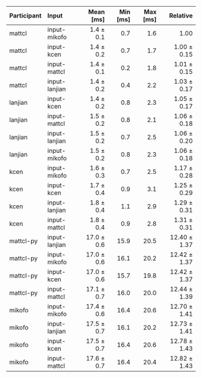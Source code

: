| Participant | Input | Mean [ms] | Min [ms] | Max [ms] | Relative |
|:---|:---|---:|---:|---:|---:|
| mattcl | input-mikofo | 1.4 ± 0.1 | 0.7 | 1.6 | 1.00 |
| mattcl | input-kcen | 1.4 ± 0.2 | 0.7 | 1.7 | 1.00 ± 0.15 |
| mattcl | input-mattcl | 1.4 ± 0.1 | 0.2 | 1.8 | 1.01 ± 0.15 |
| mattcl | input-lanjian | 1.4 ± 0.2 | 0.4 | 2.2 | 1.03 ± 0.17 |
| lanjian | input-kcen | 1.4 ± 0.2 | 0.8 | 2.3 | 1.05 ± 0.17 |
| lanjian | input-mattcl | 1.5 ± 0.2 | 0.8 | 2.1 | 1.06 ± 0.18 |
| lanjian | input-lanjian | 1.5 ± 0.2 | 0.7 | 2.5 | 1.06 ± 0.20 |
| lanjian | input-mikofo | 1.5 ± 0.2 | 0.8 | 2.3 | 1.06 ± 0.18 |
| kcen | input-mikofo | 1.6 ± 0.3 | 0.7 | 2.5 | 1.17 ± 0.28 |
| kcen | input-kcen | 1.7 ± 0.4 | 0.9 | 3.1 | 1.25 ± 0.29 |
| kcen | input-lanjian | 1.8 ± 0.4 | 1.1 | 2.9 | 1.29 ± 0.31 |
| kcen | input-mattcl | 1.8 ± 0.4 | 0.9 | 2.8 | 1.31 ± 0.31 |
| mattcl-py | input-lanjian | 17.0 ± 0.6 | 15.9 | 20.5 | 12.40 ± 1.37 |
| mattcl-py | input-mikofo | 17.0 ± 0.6 | 16.1 | 20.2 | 12.42 ± 1.37 |
| mattcl-py | input-kcen | 17.0 ± 0.6 | 15.7 | 19.8 | 12.42 ± 1.37 |
| mattcl-py | input-mattcl | 17.1 ± 0.7 | 16.0 | 20.0 | 12.44 ± 1.39 |
| mikofo | input-mikofo | 17.4 ± 0.6 | 16.4 | 20.6 | 12.70 ± 1.41 |
| mikofo | input-lanjian | 17.5 ± 0.7 | 16.1 | 20.2 | 12.73 ± 1.41 |
| mikofo | input-kcen | 17.5 ± 0.7 | 16.4 | 20.6 | 12.78 ± 1.43 |
| mikofo | input-mattcl | 17.6 ± 0.7 | 16.4 | 20.4 | 12.82 ± 1.43 |
